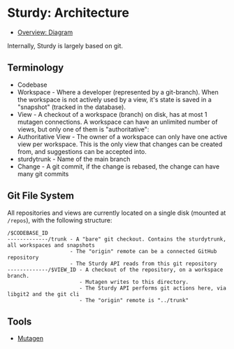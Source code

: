 # Sturdy: Architecture

* [Overview: Diagram](https://docs.google.com/drawings/d/1M0kAMxzDiFVH93as-n01Do3buBGvFwr1k3F_OHLNlIg/edit)

Internally, Sturdy is largely based on git.

## Terminology

* Codebase
* Workspace - Where a developer (represented by a git-branch). When the workspace is not actively used by a view, it's state is saved in a "snapshot" (tracked in the database).
* View - A checkout of a workspace (branch) on disk, has at most 1 mutagen connections. A workspace can have an unlimited number of views, but only one of them is "authoritative":
* Authoritative View - The owner of a workspace can only have one active view per workspace. This is the only view that changes can be created from, and suggestions can be accepted into.
* sturdytrunk - Name of the main branch
* Change - A git commit, if the change is rebased, the change can have many git commits
  
## Git File System

All repositories and views are currently located on a single disk (mounted at `/repos`), with the following structure:

```
/$CODEBASE_ID
-------------/trunk - A "bare" git checkout. Contains the sturdytrunk, all workspaces and snapshots
                    - The "origin" remote can be a connected GitHub repository
                    - The Sturdy API reads from this git repository
-------------/$VIEW_ID - A checkout of the repository, on a workspace branch.
                       - Mutagen writes to this directory.
                       - The Sturdy API performs git actions here, via libgit2 and the git cli
                       - The "origin" remote is "../trunk"
```

## Tools

* [Mutagen](https://mutagen.io/)
